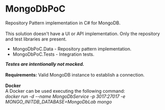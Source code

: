 # MongoDbPoC 
Repository Pattern implementation in C# for MongoDB. <br /><br />
This solution doesn't have a UI or API implementation. Only the repository and test libraries are present. <br />
<ul>
  <li>MongoDbPoC.Data - Repository pattern implementation.</li>
  <li>MongoDbPoC.Tests - Integration tests.</li>
</ul>
<b><i>Testes are intentionally not mocked.</i></b>
<br /><br />
<b>Requirements:</b> Valid MongoDB instance to establish a connection.<br /><br />
<b>Docker</b>
<br />
A Docker can be used executing the following command:<br />
<i>docker run -d --name MongoDbService -p 3017:27017 -e MONGO_INITDB_DATABASE=MongoDbLab mongo</i>
